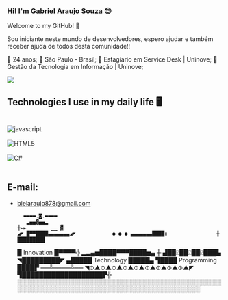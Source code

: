### Hi! I'm Gabriel Araujo Souza 😎

 Welcome to my GitHub! 🤝
 
 Sou iniciante neste mundo de desenvolvedores, espero ajudar e também receber ajuda de todos desta comunidade!!

 🔗 24 anos;
 🔗 São Paulo - Brasil;
🔗 Estagiario em Service Desk | Uninove;
🔗 Gestão da Tecnologia em Informação | Uninove;

<picture>
<source 
  srcset="https://github-readme-stats.vercel.app/api?username=GSOUZA11&show_icons=true&theme=dark"
  media="(prefers-color-scheme: dark)"
/>
<source
  srcset="https://github-readme-stats.vercel.app/api?username=viniciusmmattos&show_icons=true"
  media="(prefers-color-scheme: light), (prefers-color-scheme: no-preference)"
/>
<img src="https://github-readme-stats.vercel.app/api?username=viniciusmmattos&show_icons=true" />
</picture>
       
## Technologies I use in my daily life 🖥

<div style="display: inline_block"><br/>
<img olign="center" alt="javascript" src="https://img.shields.io/badge/JavaScript-F7DF1E?style=for-the-badge&logo=javascript&logoColor=black"/>
<div style="display: inline_block"><br/>
<img olign="center" alt="HTML5" src="https://img.shields.io/badge/HTML5-E34F26?style=for-the-badge&logo=html5&logoColor=white"/>
<div style="display: inline_block"><br/>
<img olign="center" alt="C#" src="https://img.shields.io/badge/C%23-239120?style=for-the-badge&logo=c-sharp&logoColor=white"/>
<div style="display: inline_block"><br/>
  
   ## E-mail:
  - bielaraujo878@gmail.com

          ▬▬▬▬.◙.▬▬▬▬
           ▂▄▄▓▄▄▂                                                        ╫►►        ▁▁ ▓
        ◢◤ █▀▀████▄▄▄▄▄▄▄◢◤            ● ● ● ▄▄▄▄▄▄▄████▮                ╫       █████████
      █  Innovation      █▀▀▀▀╬            ▂▃▄▅████▀▀▀████▅▄            ╫    ▟██⍁██⍁██⍁███▙
      ◥█████████◤                       ▄█████     Technology █████▄       ▜████      Programming  ████▛
        ══╩════╩══                         ◥⊙▲⊙▲⊙▲⊙▲⊙▲⊙▲⊙▲⊙▲⊙▲◤         ▜███████████████████▛╬
       ░░░░░░░░░░░░░░░░░░░░░░░░░░░░░░░░░░░░░░░░░░░░░░░░░░░░░░░░░░░░░░░░░░░░░░░░░░░░░░░░░░░░░░░░░░░
